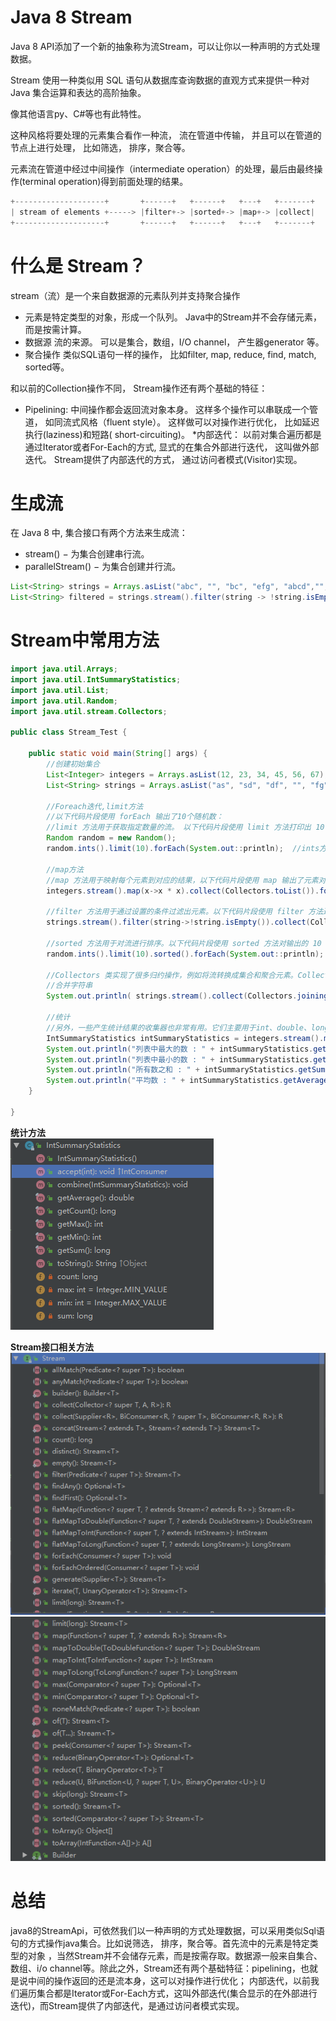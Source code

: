 # Java 8 Stream #
Java 8 API添加了一个新的抽象称为流Stream，可以让你以一种声明的方式处理数据。  

Stream 使用一种类似用 SQL 语句从数据库查询数据的直观方式来提供一种对 Java 集合运算和表达的高阶抽象。  

像其他语言py、C#等也有此特性。  

这种风格将要处理的元素集合看作一种流， 流在管道中传输， 并且可以在管道的节点上进行处理， 比如筛选， 排序，聚合等。  

元素流在管道中经过中间操作（intermediate operation）的处理，最后由最终操作(terminal operation)得到前面处理的结果。  

```java
+--------------------+       +------+   +------+   +---+   +-------+
| stream of elements +-----> |filter+-> |sorted+-> |map+-> |collect|
+--------------------+       +------+   +------+   +---+   +-------+
```

# 什么是 Stream？ #
stream（流）是一个来自数据源的元素队列并支持聚合操作  

* 元素是特定类型的对象，形成一个队列。 Java中的Stream并不会存储元素，而是按需计算。
* 数据源 流的来源。 可以是集合，数组，I/O channel， 产生器generator 等。
* 聚合操作 类似SQL语句一样的操作， 比如filter, map, reduce, find, match, sorted等。  

和以前的Collection操作不同， Stream操作还有两个基础的特征：
* Pipelining: 中间操作都会返回流对象本身。 这样多个操作可以串联成一个管道， 如同流式风格（fluent style）。 这样做可以对操作进行优化， 比如延迟执行(laziness)和短路( short-circuiting)。
 *内部迭代： 以前对集合遍历都是通过Iterator或者For-Each的方式, 显式的在集合外部进行迭代， 这叫做外部迭代。 Stream提供了内部迭代的方式， 通过访问者模式(Visitor)实现。

# 生成流 #
在 Java 8 中, 集合接口有两个方法来生成流：
* stream() − 为集合创建串行流。
* parallelStream() − 为集合创建并行流。
```java
List<String> strings = Arrays.asList("abc", "", "bc", "efg", "abcd","", "jkl");
List<String> filtered = strings.stream().filter(string -> !string.isEmpty()).collect(Collectors.toList());
```

# Stream中常用方法 #
```java
import java.util.Arrays;
import java.util.IntSummaryStatistics;
import java.util.List;
import java.util.Random;
import java.util.stream.Collectors;

public class Stream_Test {

    public static void main(String[] args) {
        //创建初始集合
        List<Integer> integers = Arrays.asList(12, 23, 34, 45, 56, 67);
        List<String> strings = Arrays.asList("as", "sd", "df", "", "fg", "qwe", "zxcd");

        //Foreach迭代,limit方法
        //以下代码片段使用 forEach 输出了10个随机数：
        //limit 方法用于获取指定数量的流。 以下代码片段使用 limit 方法打印出 10 条数据：
        Random random = new Random();
        random.ints().limit(10).forEach(System.out::println);  //ints方法会返回一个IntStream流

        //map方法
        //map 方法用于映射每个元素到对应的结果，以下代码片段使用 map 输出了元素对应的平方数：
        integers.stream().map(x->x * x).collect(Collectors.toList()).forEach(System.out::println);

        //filter 方法用于通过设置的条件过滤出元素。以下代码片段使用 filter 方法过滤出空字符串：
        strings.stream().filter(string->!string.isEmpty()).collect(Collectors.toList()).forEach(System.out::println);

        //sorted 方法用于对流进行排序。以下代码片段使用 sorted 方法对输出的 10 个随机数进行排序：
        random.ints().limit(10).sorted().forEach(System.out::println);

        //Collectors 类实现了很多归约操作，例如将流转换成集合和聚合元素。Collectors 可用于返回列表或字符串：
        //合并字符串
        System.out.println( strings.stream().collect(Collectors.joining()));

        //统计
        //另外，一些产生统计结果的收集器也非常有用。它们主要用于int、double、long等基本类型上，它们可以用来产生类似如下的统计结果。
        IntSummaryStatistics intSummaryStatistics = integers.stream().mapToInt(x -> x).summaryStatistics();
        System.out.println("列表中最大的数 : " + intSummaryStatistics.getMax());
        System.out.println("列表中最小的数 : " + intSummaryStatistics.getMin());
        System.out.println("所有数之和 : " + intSummaryStatistics.getSum());
        System.out.println("平均数 : " + intSummaryStatistics.getAverage());
    }

}
```
**统计方法**  
![](https://github.com/BATFOR/MyImg/blob/master/20191115093236.png?raw=true)  

**Stream接口相关方法**   
![](https://github.com/BATFOR/MyImg/blob/master/20191115093648.png?raw=true)
![](https://github.com/BATFOR/MyImg/blob/master/20191115093708.png?raw=true)

# 总结 #
java8的StreamApi，可依然我们以一种声明的方式处理数据，可以采用类似Sql语句的方式操作java集合。比如说筛选， 排序，聚合等。首先流中的元素是特定类型的对象
，当然Stream并不会储存元素，而是按需存取。数据源一般来自集合、数组、i/o channel等。除此之外，Stream还有两个基础特征：pipelining，也就是说中间的操作返回的还是流本身，这可以对操作进行优化；
内部迭代，以前我们遍历集合都是Iterator或For-Each方式，这叫外部迭代(集合显示的在外部进行迭代)，而Stream提供了内部迭代，是通过访问者模式实现。
